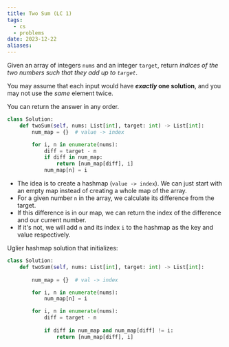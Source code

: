 ```yaml
---
title: Two Sum (LC 1)
tags:
  - cs
  - problems
date: 2023-12-22
aliases:
---
```

Given an array of integers `nums` and an integer `target`, return _indices of the two numbers such that they add up to `target`_.

You may assume that each input would have **_exactly_ one solution**, and you may not use the _same_ element twice.

You can return the answer in any order.

```python
class Solution:
    def twoSum(self, nums: List[int], target: int) -> List[int]:
        num_map = {}  # value -> index

        for i, n in enumerate(nums):
            diff = target - n
            if diff in num_map:
                return [num_map[diff], i]
            num_map[n] = i
```

- The idea is to create a hashmap (`value -> index`). We can just start with an empty map instead of creating a whole map of the array.
- For a given number `n` in the array, we calculate its difference from the target.
- If this difference is in our map, we can return the index of the difference and our current number.
- If it's not, we will add `n` and its index `i` to the hashmap as the key and value respectively.

Uglier hashmap solution that initializes:
```python
class Solution:
    def twoSum(self, nums: List[int], target: int) -> List[int]:
        
        num_map = {}  # val -> index

        for i, n in enumerate(nums):
            num_map[n] = i

        for i, n in enumerate(nums):
            diff = target - n
            
            if diff in num_map and num_map[diff] != i:
                return [num_map[diff], i]

```